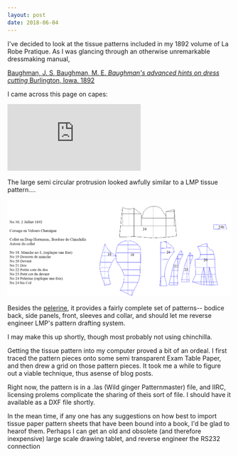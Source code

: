 ```yaml
---
layout: post
date: 2018-06-04
---
```


I've decided to look at the tissue patterns included in my 1892 volume of La Robe Pratique. As I was glancing through
an otherwise unremarkable dressmaking manual,

[Baughman, J. S,  Baughman, M. E. _Baughman's advanced hints on dress cutting_ Burlington, Iowa. 1892](https://archive.org/details/baughmansadvance00baug)

I came across this page on capes:

![page](https://ia800207.us.archive.org/BookReader/BookReaderImages.php?zip=/33/items/baughmansadvance00baug/baughmansadvance00baug_jp2.zip&file=baughmansadvance00baug_jp2/baughmansadvance00baug_0012.jp2&scale=4&rotate=0)


The large semi circular protrusion looked awfully similar to a LMP tissue pattern....

![lmp30](/images/lmp30.png)

Besides the [pelerine](https://www.metmuseum.org/art/collection/search#!?sortBy=Relevance&material=Pelerines&offset=40&PerPage=20), it provides a fairly complete set of patterns-- bodice back, side panels, front, sleeves and collar, and should let me reverse engineer LMP's pattern drafting system. 

I may make this up shortly, though most probably not using chinchilla.

Getting the tissue pattern into my computer proved a bit of an ordeal. I first traced the pattern pieces onto some semi transparent Exam Table Paper, and then drew a grid on those pattern pieces. It took me a while to figure out a viable technique, thus asense of blog posts.

Right now, the pattern is in a .las (Wild ginger Patternmaster) file, and IIRC, licensing prolems complicate the sharing of theis sort of file. I should have it available as a DXF file shortly.

In the mean time, if any one has any suggestions on how best to import tissue paper pattern sheets that have been bound into a book, I'd be glad to hearof them. Perhaps I can get an old and obsolete (and therefore inexpensive) large scale drawing tablet, and reverse engineer the RS232 connection

